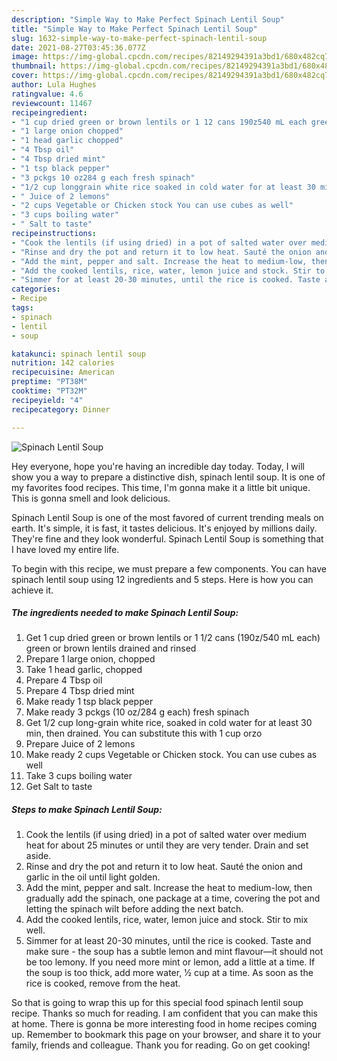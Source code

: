 ```yaml
---
description: "Simple Way to Make Perfect Spinach Lentil Soup"
title: "Simple Way to Make Perfect Spinach Lentil Soup"
slug: 1632-simple-way-to-make-perfect-spinach-lentil-soup
date: 2021-08-27T03:45:36.077Z
image: https://img-global.cpcdn.com/recipes/82149294391a3bd1/680x482cq70/spinach-lentil-soup-recipe-main-photo.jpg
thumbnail: https://img-global.cpcdn.com/recipes/82149294391a3bd1/680x482cq70/spinach-lentil-soup-recipe-main-photo.jpg
cover: https://img-global.cpcdn.com/recipes/82149294391a3bd1/680x482cq70/spinach-lentil-soup-recipe-main-photo.jpg
author: Lula Hughes
ratingvalue: 4.6
reviewcount: 11467
recipeingredient:
- "1 cup dried green or brown lentils or 1 12 cans 190z540 mL each green or brown lentils drained and rinsed"
- "1 large onion chopped"
- "1 head garlic chopped"
- "4 Tbsp oil"
- "4 Tbsp dried mint"
- "1 tsp black pepper"
- "3 pckgs 10 oz284 g each fresh spinach"
- "1/2 cup longgrain white rice soaked in cold water for at least 30 min then drained You can substitute this with 1 cup orzo"
- " Juice of 2 lemons"
- "2 cups Vegetable or Chicken stock You can use cubes as well"
- "3 cups boiling water"
- " Salt to taste"
recipeinstructions:
- "Cook the lentils (if using dried) in a pot of salted water over medium heat for about 25 minutes or until they are very tender. Drain and set aside."
- "Rinse and dry the pot and return it to low heat. Sauté the onion and garlic in the oil until light golden."
- "Add the mint, pepper and salt. Increase the heat to medium-low, then gradually add the spinach, one package at a time, covering the pot and letting the spinach wilt before adding the next batch."
- "Add the cooked lentils, rice, water, lemon juice and stock. Stir to mix well."
- "Simmer for at least 20-30 minutes, until the rice is cooked. Taste and make sure the soup has a subtle lemon and mint flavour—it should not be too lemony. If you need more mint or lemon, add a little at a time. If the soup is too thick, add more water, 1⁄2 cup at a time. As soon as the rice is cooked, remove from the heat."
categories:
- Recipe
tags:
- spinach
- lentil
- soup

katakunci: spinach lentil soup 
nutrition: 142 calories
recipecuisine: American
preptime: "PT38M"
cooktime: "PT32M"
recipeyield: "4"
recipecategory: Dinner

---
```



![Spinach Lentil Soup](https://img-global.cpcdn.com/recipes/82149294391a3bd1/680x482cq70/spinach-lentil-soup-recipe-main-photo.jpg)

Hey everyone, hope you're having an incredible day today. Today, I will show you a way to prepare a distinctive dish, spinach lentil soup. It is one of my favorites food recipes. This time, I'm gonna make it a little bit unique. This is gonna smell and look delicious.

Spinach Lentil Soup is one of the most favored of current trending meals on earth. It's simple, it is fast, it tastes delicious. It's enjoyed by millions daily. They're fine and they look wonderful. Spinach Lentil Soup is something that I have loved my entire life.




To begin with this recipe, we must prepare a few components. You can have spinach lentil soup using 12 ingredients and 5 steps. Here is how you can achieve it.

<!--inarticleads1-->

##### The ingredients needed to make Spinach Lentil Soup:

1. Get 1 cup dried green or brown lentils or 1 1/2 cans (190z/540 mL each) green or brown lentils drained and rinsed
1. Prepare 1 large onion, chopped
1. Take 1 head garlic, chopped
1. Prepare 4 Tbsp oil
1. Prepare 4 Tbsp dried mint
1. Make ready 1 tsp black pepper
1. Make ready 3 pckgs (10 oz/284 g each) fresh spinach
1. Get 1/2 cup long-grain white rice, soaked in cold water for at least 30 min, then drained. You can substitute this with 1 cup orzo
1. Prepare  Juice of 2 lemons
1. Make ready 2 cups Vegetable or Chicken stock. You can use cubes as well
1. Take 3 cups boiling water
1. Get  Salt to taste




<!--inarticleads2-->

##### Steps to make Spinach Lentil Soup:

1. Cook the lentils (if using dried) in a pot of salted water over medium heat for about 25 minutes or until they are very tender. Drain and set aside.
1. Rinse and dry the pot and return it to low heat. Sauté the onion and garlic in the oil until light golden.
1. Add the mint, pepper and salt. Increase the heat to medium-low, then gradually add the spinach, one package at a time, covering the pot and letting the spinach wilt before adding the next batch.
1. Add the cooked lentils, rice, water, lemon juice and stock. Stir to mix well.
1. Simmer for at least 20-30 minutes, until the rice is cooked. Taste and make sure - the soup has a subtle lemon and mint flavour—it should not be too lemony. If you need more mint or lemon, add a little at a time. If the soup is too thick, add more water, 1⁄2 cup at a time. As soon as the rice is cooked, remove from the heat.




So that is going to wrap this up for this special food spinach lentil soup recipe. Thanks so much for reading. I am confident that you can make this at home. There is gonna be more interesting food in home recipes coming up. Remember to bookmark this page on your browser, and share it to your family, friends and colleague. Thank you for reading. Go on get cooking!
